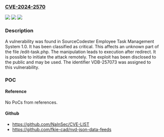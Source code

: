 ### [CVE-2024-2570](https://cve.mitre.org/cgi-bin/cvename.cgi?name=CVE-2024-2570)
![](https://img.shields.io/static/v1?label=Product&message=Employee%20Task%20Management%20System&color=blue)
![](https://img.shields.io/static/v1?label=Version&message=%3D%201.0%20&color=brighgreen)
![](https://img.shields.io/static/v1?label=Vulnerability&message=CWE-698%20Execution%20After%20Redirect&color=brighgreen)

### Description

A vulnerability was found in SourceCodester Employee Task Management System 1.0. It has been classified as critical. This affects an unknown part of the file /edit-task.php. The manipulation leads to execution after redirect. It is possible to initiate the attack remotely. The exploit has been disclosed to the public and may be used. The identifier VDB-257073 was assigned to this vulnerability.

### POC

#### Reference
No PoCs from references.

#### Github
- https://github.com/NaInSec/CVE-LIST
- https://github.com/fkie-cad/nvd-json-data-feeds

